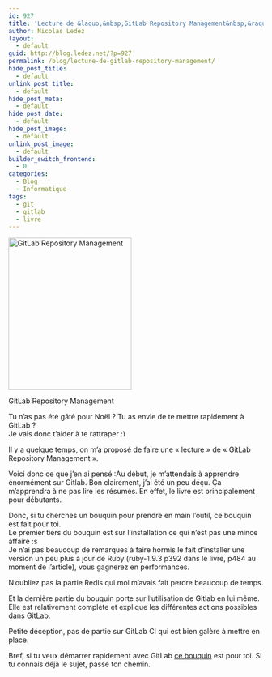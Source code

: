 ```yaml
---
id: 927
title: 'Lecture de &laquo;&nbsp;GitLab Repository Management&nbsp;&raquo;'
author: Nicolas Ledez
layout:
  - default
guid: http://blog.ledez.net/?p=927
permalink: /blog/lecture-de-gitlab-repository-management/
hide_post_title:
  - default
unlink_post_title:
  - default
hide_post_meta:
  - default
hide_post_date:
  - default
hide_post_image:
  - default
unlink_post_image:
  - default
builder_switch_frontend:
  - 0
categories:
  - Blog
  - Informatique
tags:
  - git
  - gitlab
  - livre
---
```

<div id="attachment_928" style="width: 253px" class="wp-caption alignleft">
  <a href="http://bit.ly/1fTUYMy"><img class="size-medium wp-image-928" alt="GitLab Repository Management" src="http://blog.ledez.net/wp-content/uploads/2013/12/GitLab-Repository-Management-243x300.jpg" width="243" height="300" srcset="http://blog.ledez.net/wp-content/uploads/2013/12/GitLab-Repository-Management-243x300.jpg 243w, http://blog.ledez.net/wp-content/uploads/2013/12/GitLab-Repository-Management.jpg 500w" sizes="(max-width: 243px) 100vw, 243px" /></a>
  
  <p class="wp-caption-text">
    GitLab Repository Management
  </p>
</div>

Tu n&rsquo;as pas été gâté pour Noël ? Tu as envie de te mettre rapidement à GitLab ?  
Je vais donc t&rsquo;aider à te rattraper <img src="https://blog.ledez.net/wp-includes/images/smilies/simple-smile.png" alt=":)" class="wp-smiley" style="height: 1em; max-height: 1em;" />

Il y a quelque temps, on m&rsquo;a proposé de faire une &laquo;&nbsp;lecture&nbsp;&raquo; de &laquo;&nbsp;GitLab Repository Management&nbsp;&raquo;.

Voici donc ce que j&rsquo;en ai pensé :<!--more-->Au début, je m&rsquo;attendais à apprendre énormément sur Gitlab. Bon clairement, j&rsquo;ai été un peu déçu. Ça m’apprendra à ne pas lire les résumés. En effet, le livre est principalement pour débutants.

  
Donc, si tu cherches un bouquin pour prendre en main l&rsquo;outil, ce bouquin est fait pour toi.  
Le premier tiers du bouquin est sur l&rsquo;installation ce qui n&rsquo;est pas une mince affaire :s  
Je n&rsquo;ai pas beaucoup de remarques à faire hormis le fait d&rsquo;installer une version un peu plus à jour de Ruby (ruby-1.9.3 p392 dans le livre, p484 au moment de l&rsquo;article), vous gagnerez en performances.

N&rsquo;oubliez pas la partie Redis qui moi m&rsquo;avais fait perdre beaucoup de temps.

Et la dernière partie du bouquin porte sur l&rsquo;utilisation de Gitlab en lui même. Elle est relativement complète et explique les différentes actions possibles dans GitLab.

Petite déception, pas de partie sur GitLab CI qui est bien galère à mettre en place.

Bref, si tu veux démarrer rapidement avec GitLab [ce bouquin][1] est pour toi. Si tu connais déjà le sujet, passe ton chemin.

 [1]: http://bit.ly/1fTUYMy